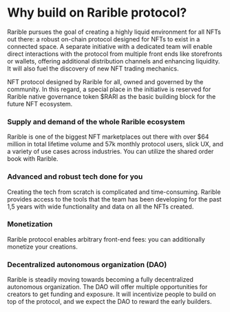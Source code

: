 # Why build on Rarible protocol?

Rarible pursues the goal of creating a highly liquid environment for all NFTs out there: a robust on-chain protocol designed for NFTs to exist in a connected space. A separate initiative with a dedicated team will enable direct interactions with the protocol from multiple front ends like storefronts or wallets, offering additional distribution channels and enhancing liquidity. It will also fuel the discovery of new NFT trading mechanics.

NFT protocol designed by Rarible for all, owned and governed by the community. In this regard, a special place in the initiative is reserved for Rarible native governance token $RARI as the basic building block for the future NFT ecosystem.

### Supply and demand of the whole Rarible ecosystem

Rarible is one of the biggest NFT marketplaces out there with over $64 million in total lifetime volume and 57k monthly protocol users, slick UX, and a variety of use cases across industries. You can utilize the shared order book with Rarible.

### Advanced and robust tech done for you

Creating the tech from scratch is complicated and time-consuming. Rarible provides access to the tools that the team has been developing for the past 1,5 years with wide functionality and data on all the NFTs created.

### Monetization

Rarible protocol enables arbitrary front-end fees: you can additionally monetize your creations.

### Decentralized autonomous organization (DAO)

Rarible is steadily moving towards becoming a fully decentralized autonomous organization. The DAO will offer multiple opportunities for creators to get funding and exposure. It will incentivize people to build on top of the protocol, and we expect the DAO to reward the early builders.